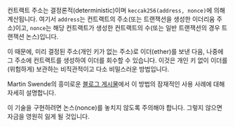 컨트랙트 주소는 결정론적(deterministic)이며 `keccak256(address, nonce)`에 의해 계산됩니다. 여기서 `address`는 컨트랙트의 주소(또는 트랜잭션을 생성한 이더리움 주소)이고, `nonce`는 해당 컨트랙트가 생성한 컨트랙트의 수(또는 일반 트랜잭션의 경우 트랜잭션 논스)입니다.

이 때문에, 미리 결정된 주소(개인 키가 없는 주소)로 이더(ether)를 보낸 다음, 나중에 그 주소에 컨트랙트를 생성하여 이더를 회수할 수 있습니다. 이것은 개인 키 없이 이더를 (위험하게) 보관하는 비직관적이고 다소 비밀스러운 방법입니다.

Martin Swende의 흥미로운 [블로그 게시물](https://swende.se/blog/Ethereum_quirks_and_vulns.html)에서 이 방법의 잠재적인 사용 사례에 대해 자세히 설명합니다.

이 기술을 구현하려면 논스(nonce)를 놓치지 않도록 주의해야 합니다. 그렇지 않으면 자금을 영원히 잃게 될 것입니다.

